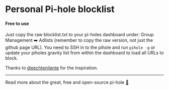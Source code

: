 # Personal Pi-hole blocklist
#### Free to use

Just copy the raw blocklist.txt to your pi-holes dashboard under: Group Management ➡️ Adlists (remember to copy the raw version, not just the github page URL). You need to SSH in to the pihole and run `pihole -g` or update your piholes gravity list from within the dashboard to load all URLs to block.

Thanks to [dieechtenilente](https://gist.github.com/dieechtenilente "dieechtenilente") for the inspiration.



------------

Read more about the great, free and open-source pi-hole [🥧](https://pi-hole.net/ " 🥧")
